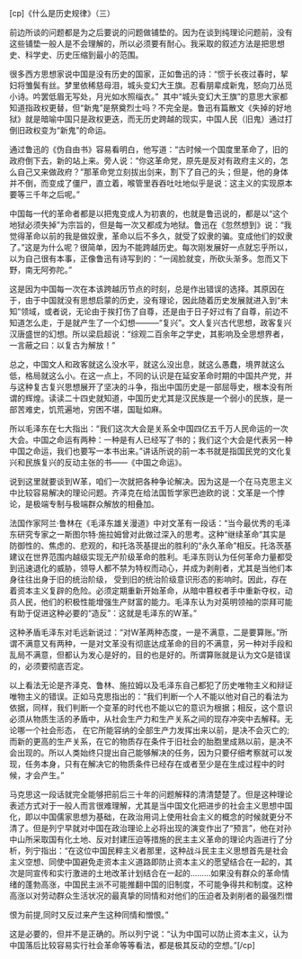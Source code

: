 [cp]《什么是历史规律》（三）

前边所谈的问题都是为之后要说的问题做铺垫的。因为在谈到纯理论问题前，没有这些铺垫一般人是不会理解的，所以必须要有耐心。我采取的叙述方法是把思想史、科学史、历史压缩到最小的范围。

很多西方思想家说中国是没有历史的国家，正如鲁迅的诗：“惯于长夜过春时，挈妇将雏鬓有丝。梦里依稀慈母泪，城头变幻大王旗。忍看朋辈成新鬼，怒向刀丛觅小诗。吟罢低眉无写处，月光如水照缁衣。”  其中“城头变幻大王旗”的意思大家都知道指政权更替，但“新鬼”是祭奠烈士吗？不完全是。鲁迅有篇散文《失掉的好地狱》就是暗喻中国只是政权更迭，而无历史跨越的现实，中国人民（旧鬼）通过打倒旧政权变为“新鬼”的命运。

通过鲁迅的《伪自由书》容易看明白，他写道：“古时候一个国度里革命了，旧的政府倒下去，新的站上来。旁人说：“你这革命党，原先是反对有政府主义的，怎么自己又来做政府？”那革命党立刻拔出剑来，割下了自己的头；但是，他的身体并不倒，而变成了僵尸，直立着，喉管里吞吞吐吐地似乎是说：这主义的实现原本要等三千年之后呢。”

中国每一代的革命者都是以把鬼变成人为初衷的，也就是鲁迅说的，都是以“这个地狱必须失掉”为宗旨的，但是每一次又都成为地狱。鲁迅在《忽然想到》说：“我觉得革命以前的我是做奴隶，革命以后不多久，就受了奴隶的骗。变成他们的奴隶了。”这是为什么呢？很简单，因为不能跨越历史。每次刚发展好一点就忘乎所以，以为自己很有本事，正像鲁迅有诗写到的：“一阔脸就变，所砍头渐多。忽而又下野，南无阿弥陀。”

这是因为中国每一次在本该跨越历节点的时刻，总是作出错误的选择。其原因在于，由于中国就没有思想启蒙的历史，没有理论，因此随着历史发展就进入到“未知”领域，或者说，无论由于挨打伤了自尊，还是由于日子好过有了自尊，前边不知道怎么走，于是就产生了一个幻想———“复兴”。文人复兴古代思想，政客复兴汉唐盛世的幻想。所以梁启超说：“综观二百余年之学史，其影响及全思想界者，一言蔽之曰：以复古为解放！”

总之，中国文人和政客就这么没水平，就这么没出息，就这么愚蠢，境界就这么低，格局就这么小。在这一点上，不同的认识是在延安革命时期的中国共产党，并与这种复古复兴思想展开了坚决的斗争，指出中国历史是一部屈辱史，根本没有所谓的辉煌。读读二十四史就知道，中国历史尤其是汉民族是一个弱小的民族，是一部苦难史，饥荒遍地，穷困不堪，国耻如麻。

所以毛泽东在七大指出：“我们这次大会是关系全中国四亿五千万人民命运的一次大会。中国之命运有两种：一种是有人已经写了书的；我们这个大会是代表另一种中国之命运，我们也要写一本书出来。”讲话所说的前一本书就是指国民党的文化复兴和民族复兴的反动主张的书——《中国之命运》。

说到这里就要谈到W革，咱们一次就把各种争论解决。因为这是一个在马克思主义中比较容易解决的理论问题。齐泽克在给法国哲学家巴迪欧的说：文革是一个悖论，是极端专制与极端群众解放的相叠加。

法国作家阿兰·鲁林在《毛泽东雄关漫道》中对文革有一段话：“当今最优秀的毛泽东研究专家之一斯图尔特·施拉姆曾对此做过深入的思考。这种“继续革命”其实是防御性的、焦虑的、悲观的，和托洛茨基提出的胜利的“永久革命”相反。托洛茨基建议在世界范围内越级实现无产阶级革命的胜利。毛泽东则认为任何革命力量都受到迅速退化的威胁，领导人都不禁为特权而动心，并成为剥削者，尤其是当他们本身往往出身于旧的统治阶级， 受到旧的统治阶级意识形态的影响时。因此，存在着资本主义复辟的危险。必须定期重新开始革命，从暗中篡权者手中重新夺权，动员人民，他们的积极性能增强生产财富的能力。毛泽东认为对英明领袖的崇拜可能有助于促进这种必要的“造反”：这就是毛泽东的W革。”

这种矛盾毛泽东对毛远新说过：“对W革两种态度，一是不满意，二是要算账。”所谓不满意又有两种，一是对文革没有彻底达成革命的目的不满意，另一种对手段和乱局不满意，但都认为发心是好的，目的也是好的。所谓算账就是认为文G是错误的，必须要彻底否定。

以上看法无论是齐泽克、鲁林、施拉姆以及毛泽东自己都犯了历史唯物主义和辩证唯物主义的错误。正如马克思指出的：“我们判断一个人不能以他对自己的看法为依据，同样，我们判断一个变革的时代也不能以它的意识为根据；相反，这个意识必须从物质生活的矛盾中，从社会生产力和生产关系之间的现存冲突中去解释。无论哪一个社会形态， 在它所能容纳的全部生产力发挥出来以前，是决不会灭亡的;而新的更高的生产关系，在它的物质存在条件于旧社会的胎胞里成熟以前，是决不会出现的。所以人类始终只提出自己能够解决的任务，因为只要仔细考察就可以发现，任务本身，只有在解决它的物质条件已经存在或者至少是在生成过程中的时候，才会产生。”

马克思这一段话就完全能够把前后三十年的问题解释的清清楚楚了。但是这种理论表述方式对于一般人而言很难理解，尤其是当中国文化把进步的社会主义思想中国化，即以中国儒家思想为基础，在政治用词上使用社会主义的概念的时候就更分不清了。但是列宁早就对中国在政治理论上必将出现的演变作出了“预言”，他在对孙中山所采取国有化土地、反对封建压迫等措施的民主主义革命的理论内涵进行了分析，列宁指出：“在这位中国民粹主义者那里，这种战斗民主主义思想首先是社会主义空想、同使中国避免走资本主义道路即防止资本主义的愿望结合在一起的，其次是同宣传和实行激进的土地改革计划结合在一起的………如果没有群众的革命情绪的蓬勃高涨，中国民主派不可能推翻中国的旧制度，不可能争得共和制度。这种高涨以对劳动群众生活状况的最真挚的同情和对他们的压迫者及剥削者的最强烈憎

恨为前提,同时又反过来产生这种同情和憎恨。”

这是必要的，但并不是正确的。所以列宁说：“认为中国可以防止资本主义，认为中国落后比较容易实行社会革命等等看法，都是极其反动的空想。”[/cp]